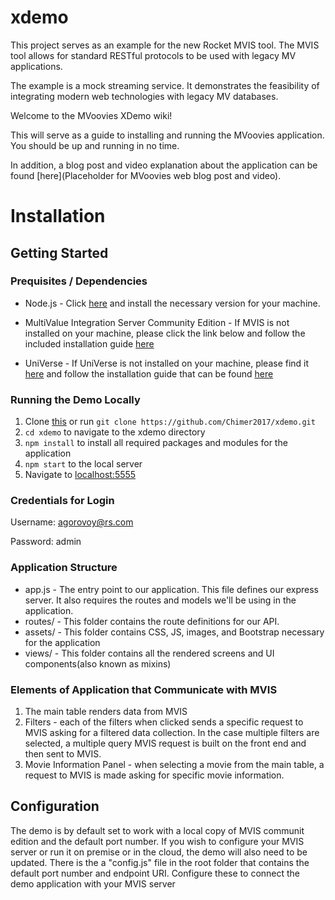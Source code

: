 # xdemo 

This project serves as an example for the new Rocket MVIS tool. The MVIS tool allows for standard RESTful protocols
to be used with legacy MV applications. 

The example is a mock streaming service. It demonstrates the feasibility of integrating modern web technologies with legacy MV databases.

Welcome to the MVoovies XDemo wiki!

This will serve as a guide to installing and running the MVoovies application. You should be up and running in no time.

In addition, a blog post and video explanation about the application can be found [here](Placeholder for MVoovies web blog post and video).

# Installation

## Getting Started

### Prequisites / Dependencies 
* Node.js - Click [here](https://nodejs.org/en/) and install the necessary version for your machine.

* MultiValue Integration Server Community Edition - If MVIS is not installed on your machine, please click the link below and follow the included installation guide [here](https://www.rocketsoftware.com/product-categories/dbms-and-application-servers/rocket-u2-trials)

* UniVerse - If UniVerse is not installed on your machine, please find it [here](https://www.rocketsoftware.com/product-categories/dbms-and-application-servers/rocket-u2-trials) and follow the installation guide that can be found [here](https://docs.rocketsoftware.com/nxt/gateway.dll/RKBnew20%2Funiverse%2Fprevious%20versions%2Fv11.2.3%2Funiverse_installguide_v1123.pdf)

### Running the Demo Locally
1. Clone [this](https://github.com/Chimer2017/xdemo) or run `git clone https://github.com/Chimer2017/xdemo.git`
2. `cd xdemo` to navigate to the xdemo directory
2. `npm install` to install all required packages and modules for the application
3. `npm start` to the local server
4. Navigate to [localhost:5555](http://localhost:5555/)

### Credentials for Login
Username: agorovoy@rs.com

Password: admin

### Application Structure
* app.js - The entry point to our application. This file defines our express server. It also requires the routes and models we'll be using in the application.
* routes/ - This folder contains the route definitions for our API.
* assets/ - This folder contains CSS, JS, images, and Bootstrap necessary for the application
* views/ - This folder contains all the rendered screens and UI components(also known as mixins) 

### Elements of Application that Communicate with MVIS
1. The main table renders data from MVIS
2. Filters - each of the filters when clicked sends a specific request to MVIS asking for a filtered data collection. In the case multiple filters are selected, a multiple query MVIS request is built on the front end and then sent to MVIS.
3. Movie Information Panel - when selecting a movie from the main table, a request to MVIS is made asking for specific movie information.


## Configuration

The demo is by default set to work with a local copy of MVIS communit edition and the default port number. If you wish to configure your MVIS server or run it on premise or in the cloud, the demo will also need to be updated. There is the a "config.js" file in the root folder that contains the default port number and endpoint URI. Configure these to connect the demo application with your MVIS server










